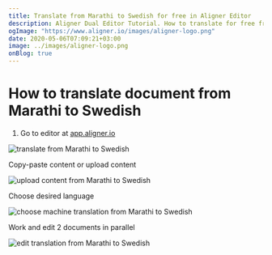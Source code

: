 ```yaml
---
title: Translate from Marathi to Swedish for free in Aligner Editor
description: Aligner Dual Editor Tutorial. How to translate for free from Marathi to Swedish. Aligner is multilingual document management platform. 
ogImage: "https://www.aligner.io/images/aligner-logo.png"
date: 2020-05-06T07:09:21+03:00
image: ../images/aligner-logo.png
onBlog: true
---
```


# How to translate document from Marathi to Swedish

1. Go to editor at [app.aligner.io](https://app.aligner.io "Aligner App web page")

![translate from Marathi to Swedish](../aligner-blank-editor.png "translate from Marathi to Swedish")

Copy-paste content or upload content

![upload content from Marathi to Swedish](../aligner-uploaded-document.png "upload content from Marathi to Swedish")

Choose desired language

![choose machine translation from Marathi to Swedish](../aligner-language-dropdown.png "choose machine translation from Marathi to Swedish")

Work and edit 2 documents in parallel

![edit translation from Marathi to Swedish](../aligner-double-sitded-editor.png "edit translation from Marathi to Swedish")


